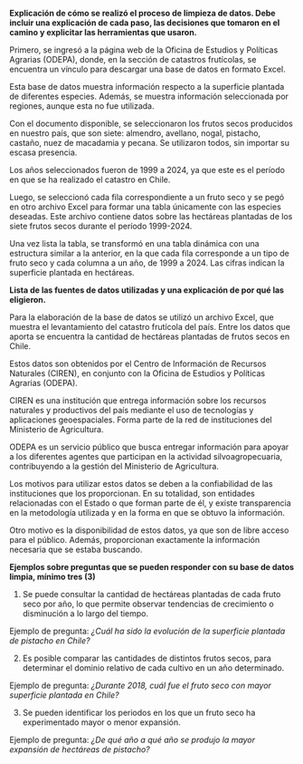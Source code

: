 **Explicación de cómo se realizó el proceso de limpieza de datos. Debe incluir una explicación de cada paso, las decisiones que tomaron en el camino y explicitar las herramientas que usaron.**

Primero, se ingresó a la página web de la Oficina de Estudios y Políticas Agrarias (ODEPA), donde, en la sección de catastros frutícolas, se encuentra un vínculo para descargar una base de datos en formato Excel.

Esta base de datos muestra información respecto a la superficie plantada de diferentes especies. Además, se muestra información seleccionada por regiones, aunque esta no fue utilizada.

Con el documento disponible, se seleccionaron los frutos secos producidos en nuestro país, que son siete: almendro, avellano, nogal, pistacho, castaño, nuez de macadamia y pecana. Se utilizaron todos, sin importar su escasa presencia.

Los años seleccionados fueron de 1999 a 2024, ya que este es el período en que se ha realizado el catastro en Chile.

Luego, se seleccionó cada fila correspondiente a un fruto seco y se pegó en otro archivo Excel para formar una tabla únicamente con las especies deseadas. Este archivo contiene datos sobre las hectáreas plantadas de los siete frutos secos durante el período 1999-2024.

Una vez lista la tabla, se transformó en una tabla dinámica con una estructura similar a la anterior, en la que cada fila corresponde a un tipo de fruto seco y cada columna a un año, de 1999 a 2024. Las cifras indican la superficie plantada en hectáreas.

**Lista de las fuentes de datos utilizadas y una explicación de por qué las eligieron.**

Para la elaboración de la base de datos se utilizó un archivo Excel, que muestra el levantamiento del catastro frutícola del país. Entre los datos que aporta se encuentra la cantidad de hectáreas plantadas de frutos secos en Chile.

Estos datos son obtenidos por el Centro de Información de Recursos Naturales (CIREN), en conjunto con la Oficina de Estudios y Políticas Agrarias (ODEPA).

CIREN es una institución que entrega información sobre los recursos naturales y productivos del país mediante el uso de tecnologías y aplicaciones geoespaciales. Forma parte de la red de instituciones del Ministerio de Agricultura.

ODEPA es un servicio público que busca entregar información para apoyar a los diferentes agentes que participan en la actividad silvoagropecuaria, contribuyendo a la gestión del Ministerio de Agricultura.

Los motivos para utilizar estos datos se deben a la confiabilidad de las instituciones que los proporcionan. En su totalidad, son entidades relacionadas con el Estado o que forman parte de él, y existe transparencia en la metodología utilizada y en la forma en que se obtuvo la información.

Otro motivo es la disponibilidad de estos datos, ya que son de libre acceso para el público. Además, proporcionan exactamente la información necesaria que se estaba buscando.

**Ejemplos sobre preguntas que se pueden responder con su base de datos limpia, mínimo tres (3)** 
1.	Se puede consultar la cantidad de hectáreas plantadas de cada fruto seco por año, lo que permite observar tendencias de crecimiento o disminución a lo largo del tiempo.

Ejemplo de pregunta: *¿Cuál ha sido la evolución de la superficie plantada de pistacho en Chile?*

2.	Es posible comparar las cantidades de distintos frutos secos, para determinar el dominio relativo de cada cultivo en un año determinado.

Ejemplo de pregunta: *¿Durante 2018, cuál fue el fruto seco con mayor superficie plantada en Chile?*

3.	Se pueden identificar los periodos en los que un fruto seco ha experimentado mayor o menor expansión.

Ejemplo de pregunta: *¿De qué año a qué año se produjo la mayor expansión de hectáreas de pistacho?*
